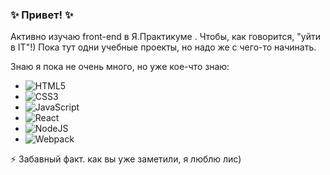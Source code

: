 ### ✨ Привет! ✨

Активно изучаю front-end в Я.Практикуме . Чтобы, как говорится, "уйти в IT"!)
Пока тут одни учебные проекты, но надо же с чего-то начинать.

Знаю я пока не очень много, но уже кое-что знаю:
* ![HTML5](https://img.shields.io/badge/html5-%23E34F26.svg?style=for-the-badge&logo=html5&logoColor=white)
* ![CSS3](https://img.shields.io/badge/css3-%231572B6.svg?style=for-the-badge&logo=css3&logoColor=white)
* ![JavaScript](https://img.shields.io/badge/javascript-%23323330.svg?style=for-the-badge&logo=javascript&logoColor=%23F7DF1E)
* ![React](https://img.shields.io/badge/react-%2320232a.svg?style=for-the-badge&logo=react&logoColor=%2361DAFB)
* ![NodeJS](https://img.shields.io/badge/node.js-6DA55F?style=for-the-badge&logo=node.js&logoColor=white)
* ![Webpack](https://img.shields.io/badge/webpack-%238DD6F9.svg?style=for-the-badge&logo=webpack&logoColor=black)

:zap: Забавный факт. как вы уже заметили, я люблю лис)
